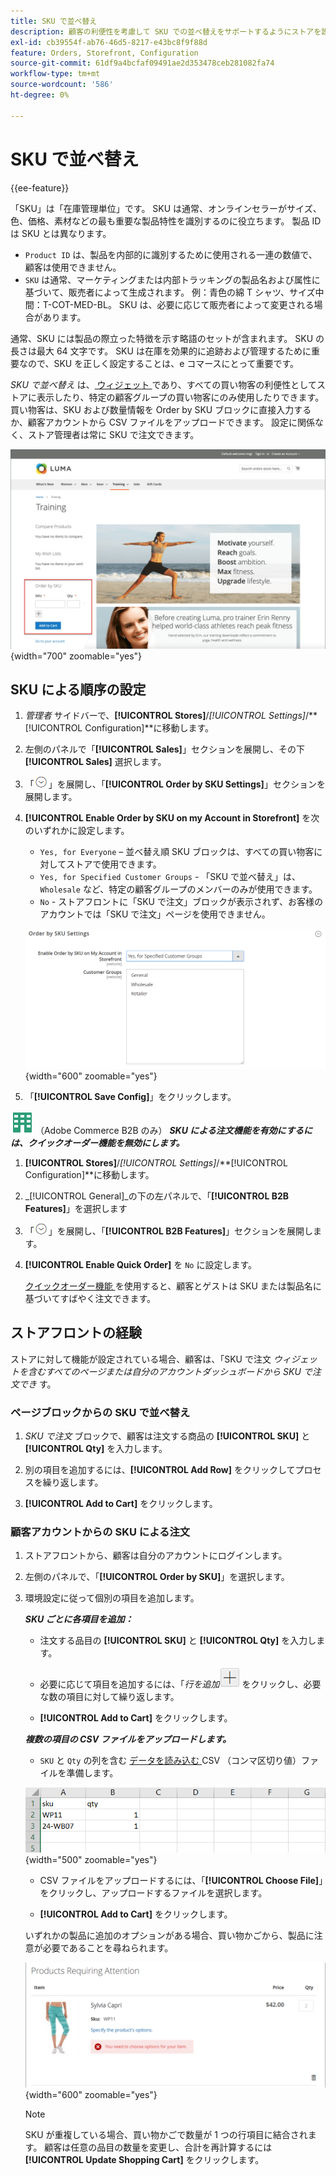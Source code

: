 ```yaml
---
title: SKU で並べ替え
description: 顧客の利便性を考慮して SKU での並べ替えをサポートするようにストアを設定する方法を説明します。
exl-id: cb39554f-ab76-46d5-8217-e43bc8f9f88d
feature: Orders, Storefront, Configuration
source-git-commit: 61df9a4bcfaf09491ae2d353478ceb281082fa74
workflow-type: tm+mt
source-wordcount: '586'
ht-degree: 0%

---
```


# SKU で並べ替え

{{ee-feature}}

「SKU」は「在庫管理単位」です。 SKU は通常、オンラインセラーがサイズ、色、価格、素材などの最も重要な製品特性を識別するのに役立ちます。 製品 ID は SKU とは異なります。

- `Product ID` は、製品を内部的に識別するために使用される一連の数値で、顧客は使用できません。
- `SKU` は通常、マーケティングまたは内部トラッキングの製品名および属性に基づいて、販売者によって生成されます。 例：青色の綿 T シャツ、サイズ中間：T-COT-MED-BL。 SKU は、必要に応じて販売者によって変更される場合があります。

通常、SKU には製品の際立った特徴を示す略語のセットが含まれます。 SKU の長さは最大 64 文字です。 SKU は在庫を効果的に追跡および管理するために重要なので、SKU を正しく設定することは、e コマースにとって重要です。

_SKU で並べ替え_ は、[ ウィジェット ](../content-design/widgets.md) であり、すべての買い物客の利便性としてストアに表示したり、特定の顧客グループの買い物客にのみ使用したりできます。 買い物客は、SKU および数量情報を Order by SKU ブロックに直接入力するか、顧客アカウントから CSV ファイルをアップロードできます。 設定に関係なく、ストア管理者は常に SKU で注文できます。

![ ストアフロントでの SKU による並べ替え ](./assets/storefront-order-by-sku.png){width="700" zoomable="yes"}

## SKU による順序の設定

1. _管理者_ サイドバーで、**[!UICONTROL Stores]**/_[!UICONTROL Settings]_/**[!UICONTROL Configuration]**に移動します。

1. 左側のパネルで「**[!UICONTROL Sales]**」セクションを展開し、その下 **[!UICONTROL Sales]** 選択します。

1. 「![ 展開セレクター ](../assets/icon-display-expand.png)」を展開し、「**[!UICONTROL Order by SKU Settings]**」セクションを展開します。

1. **[!UICONTROL Enable Order by SKU on my Account in Storefront]** を次のいずれかに設定します。

   - `Yes, for Everyone` – 並べ替え順 SKU ブロックは、すべての買い物客に対してストアで使用できます。
   - `Yes, for Specified Customer Groups` - 「SKU で並べ替え」は、`Wholesale` など、特定の顧客グループのメンバーのみが使用できます。
   - `No` - ストアフロントに「SKU で注文」ブロックが表示されず、お客様のアカウントでは「SKU で注文」ページを使用できません。

   ![SKU 設定で並べ替え ](../configuration-reference/sales/assets/sales-order-by-sku-settings.png){width="600" zoomable="yes"}

1. 「**[!UICONTROL Save Config]**」をクリックします。

![Adobe Commerce B2B](../assets/b2b.svg) （Adobe Commerce B2B のみ） _**SKU による注文機能を有効にするには、クイックオーダー機能を無効にします。**_

1. **[!UICONTROL Stores]**/_[!UICONTROL Settings]_/**[!UICONTROL Configuration]**に移動します。

1. _[!UICONTROL General]_の下の左パネルで、「**[!UICONTROL B2B Features]**」を選択します

1. 「![ 展開セレクター ](../assets/icon-display-expand.png)」を展開し、「**[!UICONTROL B2B Features]**」セクションを展開します。

1. **[!UICONTROL Enable Quick Order]** を `No` に設定します。

   [ クイックオーダー機能 ](../b2b/quick-order.md) を使用すると、顧客とゲストは SKU または製品名に基づいてすばやく注文できます。

## ストアフロントの経験

ストアに対して機能が設定されている場合、顧客は、「SKU で注文 _ウィジェットを含むすべてのページまたは自分のアカウントダッシュボードから SKU で注文でき_ す。

### ページブロックからの SKU で並べ替え

1. _SKU で注文_ ブロックで、顧客は注文する商品の **[!UICONTROL SKU]** と **[!UICONTROL Qty]** を入力します。

1. 別の項目を追加するには、**[!UICONTROL Add Row]** をクリックしてプロセスを繰り返します。

1. **[!UICONTROL Add to Cart]** をクリックします。

### 顧客アカウントからの SKU による注文

1. ストアフロントから、顧客は自分のアカウントにログインします。

1. 左側のパネルで、「**[!UICONTROL Order by SKU]**」を選択します。

1. 環境設定に従って個別の項目を追加します。

   _**SKU ごとに各項目を追加：**_

   - 注文する品目の **[!UICONTROL SKU]** と **[!UICONTROL Qty]** を入力します。

   - 必要に応じて項目を追加するには、「_行を追加_![ プラス記号のボタン ](../assets/button-add-item.png) をクリックし、必要な数の項目に対して繰り返します。

   - **[!UICONTROL Add to Cart]** をクリックします。

   _**複数の項目の CSV ファイルをアップロードします。**_

   - `SKU` と `Qty` の列を含む [ データを読み込む ](../systems/data-csv.md)CSV （コンマ区切り値）ファイルを準備します。

   ![ 読み込む SKU](./assets/account-dashboard-order-by-sku-import.png){width="500" zoomable="yes"}

   - CSV ファイルをアップロードするには、「**[!UICONTROL Choose File]**」をクリックし、アップロードするファイルを選択します。

   - **[!UICONTROL Add to Cart]** をクリックします。

   いずれかの製品に追加のオプションがある場合、買い物かごから、製品に注意が必要であることを尋ねられます。

   ![ 要注意製品 ](./assets/account-dashboard-order-by-sku-cart-product-requires-attention.png){width="600" zoomable="yes"}

   >[!NOTE]
   >
   >SKU が重複している場合、買い物かごで数量が 1 つの行項目に結合されます。 顧客は任意の品目の数量を変更し、合計を再計算するには **[!UICONTROL Update Shopping Cart]** をクリックします。

